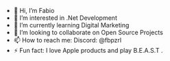 - 👋 Hi, I’m Fabio
- 👀 I’m interested in .Net Development
- 🌱 I’m currently learning Digital Marketing
- 💞️ I’m looking to collaborate on Open Source Projects
- 📫 How to reach me: Discord: @fbpzrl
- ⚡ Fun fact: I love Apple products and play B.E.A.S.T .

<!---
fabiobissoli/fabiobissoli is a ✨ special ✨ repository because its `README.md` (this file) appears on your GitHub profile.
You can click the Preview link to take a look at your changes.
--->
